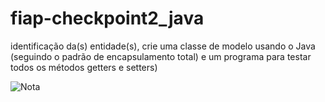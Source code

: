# fiap-checkpoint2_java
identificação da(s) entidade(s), crie uma classe de modelo usando o Java (seguindo o padrão de encapsulamento total) e um programa para testar todos os métodos getters e setters)


![Nota](https://user-images.githubusercontent.com/69649552/118655293-ca8ff280-b7bf-11eb-9b1f-eff46c119467.png)
